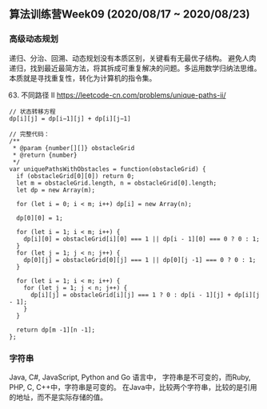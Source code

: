 ## 算法训练营Week09 (2020/08/17 ~ 2020/08/23)

### 高级动态规划
递归、分治、回溯、动态规划没有本质区别，关键看有无最优子结构。
避免人肉递归，找到最近最简方法，将其拆成可重复解决的问题。多运用数学归纳法思维。
本质就是寻找重复性，转化为计算机的指令集。

63. 不同路径 II
https://leetcode-cn.com/problems/unique-paths-ii/  
```
// 状态转移方程
dp[i][j] = dp[i−1][j] + dp[i][j−1]

// 完整代码：
/**
 * @param {number[][]} obstacleGrid
 * @return {number}
 */
var uniquePathsWithObstacles = function(obstacleGrid) {
  if (obstacleGrid[0][0]) return 0;
  let m = obstacleGrid.length, n = obstacleGrid[0].length;
  let dp = new Array(m);

  for (let i = 0; i < m; i++) dp[i] = new Array(n);

  dp[0][0] = 1;

  for (let i = 1; i < m; i++) {
    dp[i][0] = obstacleGrid[i][0] === 1 || dp[i - 1][0] === 0 ? 0 : 1;
  }
  for (let j = 1; j < n; j++) {
    dp[0][j] = obstacleGrid[0][j] === 1 || dp[0][j -1] === 0 ? 0 : 1;
  }

  for (let i = 1; i < m; i++) {
    for (let j = 1; j < n; j++) {
      dp[i][j] = obstacleGrid[i][j] === 1 ? 0 : dp[i - 1][j] + dp[i][j - 1];
    }
  }

  return dp[m -1][n -1];
};
```

### 字符串
Java, C#, JavaScript, Python and Go 语言中， 字符串是不可变的，而Ruby, PHP, C, C++中，字符串是可变的。
在Java中，比较两个字符串，比较的是引用的地址，而不是实际存储的值。